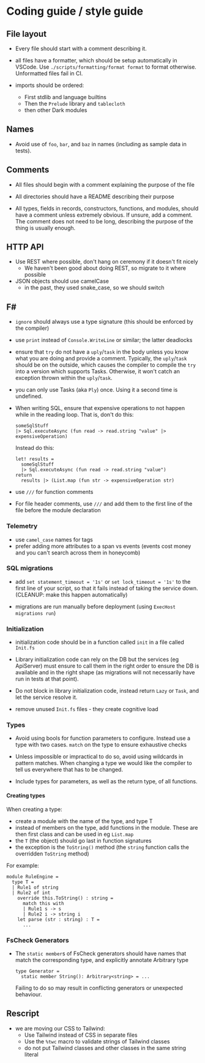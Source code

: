 # Coding guide / style guide

## File layout

- Every file should start with a comment describing it.

- all files have a formatter, which should be setup automatically in VSCode. Use
  `./scripts/formatting/format format` to format otherwise. Unformatted files fail in CI.

- imports should be ordered:
  - First stdlib and language builtins
  - Then the `Prelude` library and `tablecloth`
  - then other Dark modules

## Names

- Avoid use of `foo`, `bar`, and `baz` in names (including as sample data in tests).

## Comments

- All files should begin with a comment explaining the purpose of the file

- All directories should have a README describing their purpose

- All types, fields in records, constructors, functions, and modules, should have a
  comment unless extremely obvious. If unsure, add a comment. The comment does not need
  to be long, describing the purpose of the thing is usually enough.

## HTTP API

- Use REST where possible, don't hang on ceremony if it doesn't fit nicely
  - We haven't been good about doing REST, so migrate to it where possible
- JSON objects should use camelCase
  - in the past, they used snake_case, so we should switch

## F#

- `ignore` should always use a type signature (this should be enforced by the
  compiler)

- use `print` instead of `Console.WriteLine` or similar; the latter deadlocks

- ensure that `try` do not have a `uply`/`task` in the body unless you know what you
  are doing and provide a comment. Typically, the `uply`/`task` should be on the
  outside, which causes the compiler to compile the `try` into a version which supports
  Tasks. Otherwise, it won't catch an exception thrown within the `uply`/`task`.

- you can only use Tasks (aka `Ply`) once. Using it a second time is undefined.

- When writing SQL, ensure that expensive operations to not happen while in the
  reading loop. That is, don't do this:

  ```
  someSqlStuff
  |> Sql.executeAsync (fun read -> read.string "value" |> expensiveOperation)
  ```

  Instead do this:

  ```
  let! results =
    someSqlStuff
    |> Sql.executeAsync (fun read -> read.string "value")
  return
    results |> (List.map (fun str -> expensiveOperation str)
  ```

- use `///` for function comments

- For file header comments, use `///` and add them to the first line of the file
  before the module declaration

### Telemetry

- use `camel_case` names for tags
- prefer adding more attributes to a span vs events (events cost money and you can't
  search across them in honeycomb)

### SQL migrations

- add `set statement_timeout = '1s'` or `set lock_timeout = '1s'` to the first line
  of your script, so that it fails instead of taking the service down.
  (CLEANUP: make this happen automatically)

- migrations are run manually before deployment (using `ExecHost migrations run`)

### Initialization

- initialization code should be in a function called `init` in a file called `Init.fs`

- Library initialization code can rely on the DB but the services (eg ApiServer) must
  ensure to call them in the right order to ensure the DB is available and in the right
  shape (as migrations will not necessarily have run in tests at that point).

- Do not block in library initialization code, instead return `Lazy` or `Task`, and
  let the service resolve it.

- remove unused `Init.fs` files - they create cognitive load

### Types

- Avoid using bools for function parameters to configure. Instead use a type with two
  cases. `match` on the type to ensure exhaustive checks

- Unless impossible or impractical to do so, avoid using wildcards in pattern
  matches. When changing a type we would like the compiler to tell us everywhere that
  has to be changed.

- Include types for parameters, as well as the return type, of all functions.

#### Creating types

When creating a type:

- create a module with the name of the type, and type T
- instead of members on the type, add functions in the module. These are then first
  class and can be used in eg `List.map`
- the `T` (the object) should go last in function signatures
- the exception is the `ToString()` method (the `string` function calls the
  overridden `ToString` method)

For example:

```
module RuleEngine =
  type T =
  | Rule1 of string
  | Rule2 of int
    override this.ToString() : string =
      match this with
      | Rule1 s -> s
      | Rule2 i -> string i
    let parse (str : string) : T =
      ...
```

### FsCheck Generators

- The `static member`s of FsCheck generators should have names that match the
  corresponding type, and explicitly annotate Arbitrary type

  ```
  type Generator =
    static member String(): Arbitrary<string> = ...
  ```

  Failing to do so may result in conflicting generators or unexpected behaviour.

## Rescript

- we are moving our CSS to Tailwind:
  - Use Tailwind instead of CSS in separate files
  - Use the `%twc` macro to validate strings of Tailwind classes
  - do not put Tailwind classes and other classes in the same string literal
